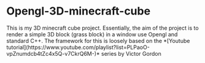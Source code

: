 # Opengl-3D-minecraft-cube
<p>This is my 3D minecraft cube project. Essentially, the aim of the project is to render a simple 3D block (grass block) in a window use Opengl and standard C++. The framework for this is loosely based on the *[Youtube tutorial](https://www.youtube.com/playlist?list=PLPaoO-vpZnumdcb4tZc4x5Q-v7CkrQ6M-)* series by Victor Gordon 
  
